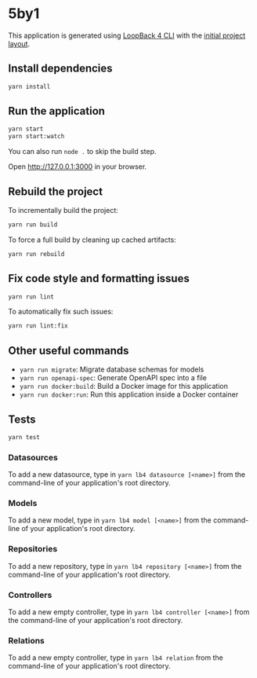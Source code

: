 # 5by1

This application is generated using [LoopBack 4 CLI](https://loopback.io/doc/en/lb4/Command-line-interface.html) with the
[initial project layout](https://loopback.io/doc/en/lb4/Loopback-application-layout.html).

## Install dependencies

```sh
yarn install
```

## Run the application

```sh
yarn start
yarn start:watch
```

You can also run `node .` to skip the build step.

Open http://127.0.0.1:3000 in your browser.

## Rebuild the project

To incrementally build the project:

```sh
yarn run build
```

To force a full build by cleaning up cached artifacts:

```sh
yarn run rebuild
```

## Fix code style and formatting issues

```sh
yarn run lint
```

To automatically fix such issues:

```sh
yarn run lint:fix
```

## Other useful commands

- `yarn run migrate`: Migrate database schemas for models
- `yarn run openapi-spec`: Generate OpenAPI spec into a file
- `yarn run docker:build`: Build a Docker image for this application
- `yarn run docker:run`: Run this application inside a Docker container

## Tests

```sh
yarn test
```

### Datasources

To add a new datasource, type in `yarn lb4 datasource [<name>]` from the
command-line of your application's root directory.

### Models

To add a new model, type in `yarn lb4 model [<name>]` from the
command-line of your application's root directory.

### Repositories

To add a new repository, type in `yarn lb4 repository [<name>]` from the
command-line of your application's root directory.
### Controllers

To add a new empty controller, type in `yarn lb4 controller [<name>]` from the
command-line of your application's root directory.
### Relations

To add a new empty controller, type in `yarn lb4 relation` from the
command-line of your application's root directory.